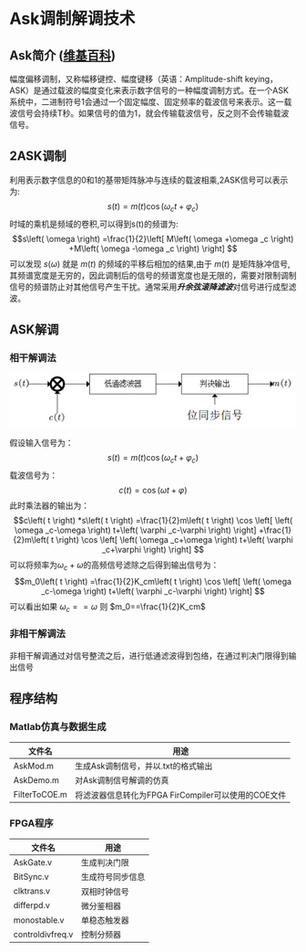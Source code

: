 # Ask调制解调技术
## Ask简介 ([维基百科](https://zh.wikipedia.org/wiki/%E5%B9%85%E7%A7%BB%E9%94%AE%E6%8E%A7))
幅度偏移调制，又称幅移键控、幅度键移（英语：Amplitude-shift keying，ASK）是通过载波的幅度变化来表示数字信号的一种幅度调制方式。在一个ASK系统中，二进制符号1会通过一个固定幅度、固定频率的载波信号来表示。这一载波信号会持续T秒。如果信号的值为1，就会传输载波信号，反之则不会传输载波信号。  
## 2ASK调制
利用表示数字信息的0和1的基带矩阵脉冲与连续的载波相乘,2ASK信号可以表示为:
$$s\left( t \right) =m\left( t \right) \cos \left( \omega _ct+\varphi _c \right) $$
时域的乘机是频域的卷积,可以得到s(t)的频谱为:
$$s\left( \omega \right) =\frac{1}{2}\left[ M\left( \omega +\omega _c \right) +M\left( \omega -\omega _c \right) \right] $$
可以发现 $s(\omega)$ 就是 $m(t)$ 的频域的平移后相加的结果,由于 $m(t)$ 是矩阵脉冲信号,其频谱宽度是无穷的，因此调制后的信号的频谱宽度也是无限的，需要对限制调制信号的频谱防止对其他信号产生干扰。通常采用***升余弦滚降滤波***对信号进行成型滤波。
## ASK解调
### 相干解调法
<div align="center">
    <img src="https://github.com/ShimokitaYui/AskDemodule/blob/main/imagae/image.png" alt="Ask相干解调法" />
</div>  

假设输入信号为：     
$$s\left( t \right) =m\left( t \right) \cos \left( \omega _ct+\varphi _c \right) $$
载波信号为：
$$c\left( t \right) =\cos \left( \omega t+\varphi \right) $$
此时乘法器的输出为：
$$c\left( t \right) *s\left( t \right) =\frac{1}{2}m\left( t \right) \cos \left[ \left( \omega _c-\omega \right) t+\left( \varphi _c-\varphi \right) \right] +\frac{1}{2}m\left( t \right) \cos \left[ \left( \omega _c+\omega \right) t+\left( \varphi _c+\varphi \right) \right] $$
可以将频率为$\omega_c+\omega$的高频信号滤除之后得到输出信号为：
$$m_0\left( t \right) =\frac{1}{2}K_cm\left( t \right) \cos \left[ \left( \omega _c-\omega \right) t+\left( \varphi _c-\varphi \right) \right] $$
可以看出如果 $\omega_c==\omega$ 则 $m_0==\frac{1}{2}K_cm$ 
### 非相干解调法
非相干解调通过对信号整流之后，进行低通滤波得到包络，在通过判决门限得到输出信号
## 程序结构
### Matlab仿真与数据生成
|文件名|用途|
|---|---|
|AskMod.m|生成Ask调制信号，并以.txt的格式输出|
|AskDemo.m|对Ask调制信号解调的仿真|
|FilterToCOE.m|将滤波器信息转化为FPGA FirCompiler可以使用的COE文件|
### FPGA程序
|文件名|用途|
|---|---|
|AskGate.v|生成判决门限|
|BitSync.v|生成符号同步信息|
|clktrans.v|双相时钟信号|
|differpd.v|微分鉴相器|
|monostable.v|单稳态触发器|
|controldivfreq.v|控制分频器|
